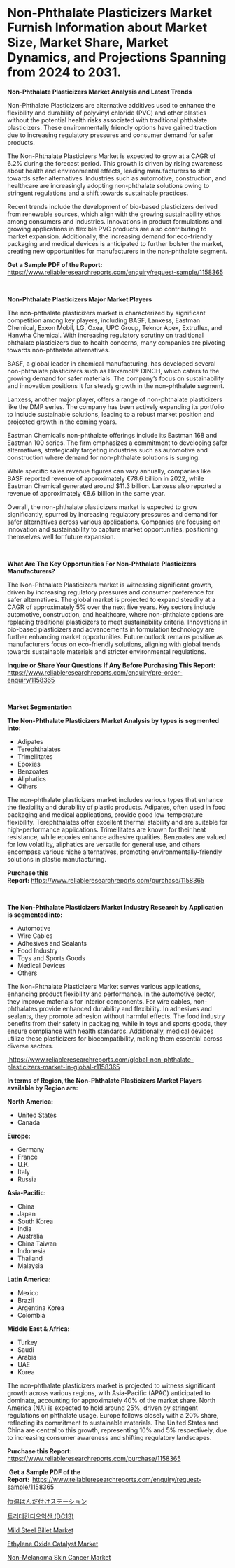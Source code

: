 <p><h1>Non-Phthalate Plasticizers Market Furnish Information about Market Size, Market Share, Market Dynamics, and Projections Spanning from 2024 to 2031.</h1></p><p><strong>Non-Phthalate Plasticizers Market Analysis and Latest Trends</strong></p>
<p><p>Non-Phthalate Plasticizers are alternative additives used to enhance the flexibility and durability of polyvinyl chloride (PVC) and other plastics without the potential health risks associated with traditional phthalate plasticizers. These environmentally friendly options have gained traction due to increasing regulatory pressures and consumer demand for safer products. </p><p>The Non-Phthalate Plasticizers Market is expected to grow at a CAGR of 6.2% during the forecast period. This growth is driven by rising awareness about health and environmental effects, leading manufacturers to shift towards safer alternatives. Industries such as automotive, construction, and healthcare are increasingly adopting non-phthalate solutions owing to stringent regulations and a shift towards sustainable practices.</p><p>Recent trends include the development of bio-based plasticizers derived from renewable sources, which align with the growing sustainability ethos among consumers and industries. Innovations in product formulations and growing applications in flexible PVC products are also contributing to market expansion. Additionally, the increasing demand for eco-friendly packaging and medical devices is anticipated to further bolster the market, creating new opportunities for manufacturers in the non-phthalate segment.</p></p>
<p><strong>Get a Sample PDF of the Report:&nbsp;</strong> <a href="https://www.reliableresearchreports.com/enquiry/request-sample/1158365">https://www.reliableresearchreports.com/enquiry/request-sample/1158365</a></p>
<p>&nbsp;</p>
<p><strong>Non-Phthalate Plasticizers Major Market Players</strong></p>
<p><p>The non-phthalate plasticizers market is characterized by significant competition among key players, including BASF, Lanxess, Eastman Chemical, Exxon Mobil, LG, Oxea, UPC Group, Teknor Apex, Extruflex, and Hanwha Chemical. With increasing regulatory scrutiny on traditional phthalate plasticizers due to health concerns, many companies are pivoting towards non-phthalate alternatives.</p><p>BASF, a global leader in chemical manufacturing, has developed several non-phthalate plasticizers such as Hexamoll® DINCH, which caters to the growing demand for safer materials. The company’s focus on sustainability and innovation positions it for steady growth in the non-phthalate segment.</p><p>Lanxess, another major player, offers a range of non-phthalate plasticizers like the DMP series. The company has been actively expanding its portfolio to include sustainable solutions, leading to a robust market position and projected growth in the coming years.</p><p>Eastman Chemical’s non-phthalate offerings include its Eastman 168 and Eastman 100 series. The firm emphasizes a commitment to developing safer alternatives, strategically targeting industries such as automotive and construction where demand for non-phthalate solutions is surging.</p><p>While specific sales revenue figures can vary annually, companies like BASF reported revenue of approximately €78.6 billion in 2022, while Eastman Chemical generated around $11.3 billion. Lanxess also reported a revenue of approximately €8.6 billion in the same year. </p><p>Overall, the non-phthalate plasticizers market is expected to grow significantly, spurred by increasing regulatory pressures and demand for safer alternatives across various applications. Companies are focusing on innovation and sustainability to capture market opportunities, positioning themselves well for future expansion.</p></p>
<p>&nbsp;</p>
<p><strong>What Are The Key Opportunities For Non-Phthalate Plasticizers Manufacturers?</strong></p>
<p><p>The Non-Phthalate Plasticizers market is witnessing significant growth, driven by increasing regulatory pressures and consumer preference for safer alternatives. The global market is projected to expand steadily at a CAGR of approximately 5% over the next five years. Key sectors include automotive, construction, and healthcare, where non-phthalate options are replacing traditional plasticizers to meet sustainability criteria. Innovations in bio-based plasticizers and advancements in formulation technology are further enhancing market opportunities. Future outlook remains positive as manufacturers focus on eco-friendly solutions, aligning with global trends towards sustainable materials and stricter environmental regulations.</p></p>
<p><strong>Inquire or Share Your Questions If Any Before Purchasing This Report:</strong> <a href="https://www.reliableresearchreports.com/enquiry/pre-order-enquiry/1158365">https://www.reliableresearchreports.com/enquiry/pre-order-enquiry/1158365</a></p>
<p>&nbsp;</p>
<p><strong>Market Segmentation</strong></p>
<p><strong>The Non-Phthalate Plasticizers Market Analysis by types is segmented into:</strong></p>
<p><ul><li>Adipates</li><li>Terephthalates</li><li>Trimellitates</li><li>Epoxies</li><li>Benzoates</li><li>Aliphatics</li><li>Others</li></ul></p>
<p><p>The non-phthalate plasticizers market includes various types that enhance the flexibility and durability of plastic products. Adipates, often used in food packaging and medical applications, provide good low-temperature flexibility. Terephthalates offer excellent thermal stability and are suitable for high-performance applications. Trimellitates are known for their heat resistance, while epoxies enhance adhesive qualities. Benzoates are valued for low volatility, aliphatics are versatile for general use, and others encompass various niche alternatives, promoting environmentally-friendly solutions in plastic manufacturing.</p></p>
<p><strong>Purchase this Report:&nbsp;</strong><a href="https://www.reliableresearchreports.com/purchase/1158365">https://www.reliableresearchreports.com/purchase/1158365</a></p>
<p>&nbsp;</p>
<p><strong>The Non-Phthalate Plasticizers Market Industry Research by Application is segmented into:</strong></p>
<p><ul><li>Automotive</li><li>Wire Cables</li><li>Adhesives and Sealants</li><li>Food Industry</li><li>Toys and Sports Goods</li><li>Medical Devices</li><li>Others</li></ul></p>
<p><p>The Non-Phthalate Plasticizers Market serves various applications, enhancing product flexibility and performance. In the automotive sector, they improve materials for interior components. For wire cables, non-phthalates provide enhanced durability and flexibility. In adhesives and sealants, they promote adhesion without harmful effects. The food industry benefits from their safety in packaging, while in toys and sports goods, they ensure compliance with health standards. Additionally, medical devices utilize these plasticizers for biocompatibility, making them essential across diverse sectors.</p></p>
<p><a href="https://www.reliableresearchreports.com/global-non-phthalate-plasticizers-market-in-global-r1158365">&nbsp;https://www.reliableresearchreports.com/global-non-phthalate-plasticizers-market-in-global-r1158365</a></p>
<p><strong>In terms of Region, the Non-Phthalate Plasticizers Market Players available by Region are:</strong></p>
<p>
    <p> <strong> North America: </strong>
        <ul>
            <li>United States</li>
            <li>Canada</li>
        </ul>
        </p> 
    <p> <strong> Europe: </strong>
        <ul>
            <li>Germany</li>
            <li>France</li>
            <li>U.K.</li>
            <li>Italy</li>
            <li>Russia</li>
        </ul>
        </p> 
    <p> <strong> Asia-Pacific: </strong>
        <ul>
            <li>China</li>
            <li>Japan</li>
            <li>South Korea</li>
            <li>India</li>
            <li>Australia</li>
            <li>China Taiwan</li>
            <li>Indonesia</li>
            <li>Thailand</li>
            <li>Malaysia</li>
        </ul>
        </p> 
    <p> <strong> Latin America: </strong>
        <ul>
            <li>Mexico</li>
            <li>Brazil</li>
            <li>Argentina Korea</li>
            <li>Colombia</li>
        </ul>
        </p> 
    <p> <strong> Middle East & Africa: </strong>
        <ul>
            <li>Turkey</li>
            <li>Saudi</li>
            <li>Arabia</li>
            <li>UAE</li>
            <li>Korea</li>
        </ul>
    </p>
    </p>
<p><p>The non-phthalate plasticizers market is projected to witness significant growth across various regions, with Asia-Pacific (APAC) anticipated to dominate, accounting for approximately 40% of the market share. North America (NA) is expected to hold around 25%, driven by stringent regulations on phthalate usage. Europe follows closely with a 20% share, reflecting its commitment to sustainable materials. The United States and China are central to this growth, representing 10% and 5% respectively, due to increasing consumer awareness and shifting regulatory landscapes.</p></p>
<p><strong>Purchase this Report: </strong><a href="https://www.reliableresearchreports.com/purchase/1158365">https://www.reliableresearchreports.com/purchase/1158365</a></p>
<p>&nbsp;<strong>Get a Sample PDF of the Report:&nbsp;&nbsp;</strong><a href="https://www.reliableresearchreports.com/enquiry/request-sample/1158365">https://www.reliableresearchreports.com/enquiry/request-sample/1158365</a></p>
<p><strong></strong></p>
<p><p><a href="https://medium.com/@santosdicki04/%E5%AE%9A%E6%B8%A9%E3%81%AF%E3%82%93%E3%81%A0%E4%BB%98%E3%81%91%E3%82%B9%E3%83%86%E3%83%BC%E3%82%B7%E3%83%A7%E3%83%B3%E5%B8%82%E5%A0%B4%E3%81%AE%E8%A6%8F%E6%A8%A1%E3%81%A8%E3%82%B7%E3%82%A7%E3%82%A2%E5%88%86%E6%9E%90-%E6%88%90%E9%95%B7%E3%83%88%E3%83%AC%E3%83%B3%E3%83%89%E3%81%A8%E4%BA%88%E6%B8%AC-2024-2031-3fe58770615e">恒温はんだ付けステーション</a></p><p><a href="https://medium.com/@vikkipearcephotography/%EC%84%B8%EA%B3%84-tridecanedioic-acid-dc13-market-%EC%9D%80-2024%EC%97%90%EC%84%9C-2031%EB%A1%9C-%EC%97%B0%ED%8F%89%EA%B7%A0-%EC%A6%9D%EA%B0%80%EC%9C%A8%EC%9D%84-%EB%B3%B4%EC%9D%BC-%EA%B2%83%EC%9C%BC%EB%A1%9C-%EC%98%88%EC%83%81%EB%90%A9%EB%8B%88%EB%8B%A4-0e8a0406773e">트리데칸디오익산 (DC13)</a></p><p><a href="https://issuu.com/reportprime-2/docs/mild-steel-billet-market-size-2030._c742daebb98390">Mild Steel Billet Market</a></p><p><a href="https://www.linkedin.com/pulse/global-ethylene-oxide-catalyst-industry-types-applications-7cj7e?trackingId=e7Z5%2BeeNRbC6X%2FeEF%2BOGDw%3D%3D">Ethylene Oxide Catalyst Market</a></p><p><a href="https://github.com/mahnoor2003/Market-Research-Report-List-6/blob/main/non-melanoma-skin-cancer-market.md">Non-Melanoma Skin Cancer Market</a></p></p>